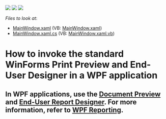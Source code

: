 <!-- default badges list -->
![](https://img.shields.io/endpoint?url=https://codecentral.devexpress.com/api/v1/VersionRange/128601636/2023.1)
[![](https://img.shields.io/badge/Open_in_DevExpress_Support_Center-FF7200?style=flat-square&logo=DevExpress&logoColor=white)](https://supportcenter.devexpress.com/ticket/details/T1101227)
[![](https://img.shields.io/badge/📖_How_to_use_DevExpress_Examples-e9f6fc?style=flat-square)](https://docs.devexpress.com/GeneralInformation/403183)
<!-- default badges end -->
*Files to look at*:

* [MainWindow.xaml](./CS/MainWindow.xaml) (VB: [MainWindow.xaml](./VB/MainWindow.xaml))
* [MainWindow.xaml.cs](./CS/MainWindow.xaml.cs) (VB: [MainWindow.xaml.vb](./VB/MainWindow.xaml.vb))
<!-- default file list end -->
# How to invoke the standard WinForms Print Preview and End-User Designer in a WPF application

## In WPF applications, use the [Document Preview](https://docs.devexpress.com/WPF/DevExpress.Xpf.Printing.DocumentPreviewControl) and [End-User Report Designer](https://docs.devexpress.com/XtraReports/114104/create-end-user-reporting-applications/wpf-reporting/end-user-report-designer). For more information, refer to [WPF Reporting](https://docs.devexpress.com/XtraReports/9830/create-end-user-reporting-applications/wpf-reporting).


